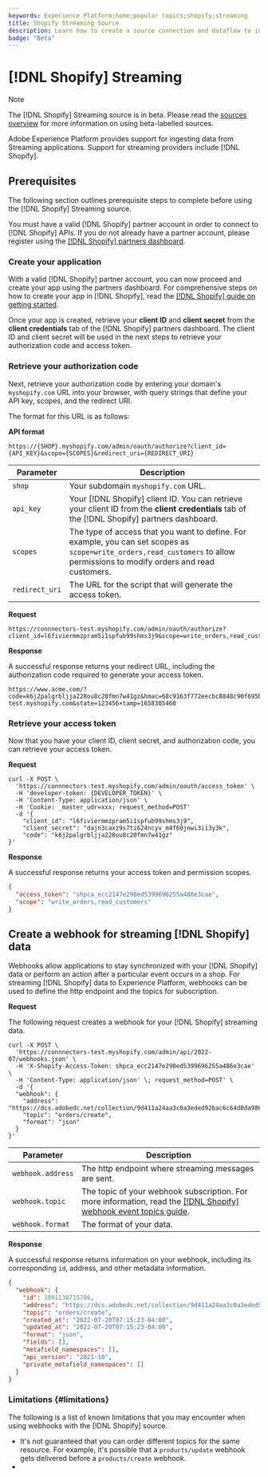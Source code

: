 ```yaml
---
keywords: Experience Platform;home;popular topics;shopify;streaming
title: Shopify Streaming Source
description: Learn how to create a source connection and dataflow to ingest streaming data from your Shopify instance to Adobe Experience Platform
badge: "Beta"
---
```

# [!DNL Shopify] Streaming

>[!NOTE]
>
>The [!DNL Shopify] Streaming source is in beta. Please read the [sources overview](../../home.md#terms-and-conditions) for more information on using beta-labelled sources.

Adobe Experience Platform provides support for ingesting data from Streaming applications. Support for streaming providers include [!DNL Shopify].

## Prerequisites 

The following section outlines prerequisite steps to complete before using the [!DNL Shopify] Streaming source.

You must have a valid [!DNL Shopify] partner account in order to connect to [!DNL Shopify] APIs. If you do not already have a partner account, please register using the [[!DNL Shopify] partners dashboard](https://www.shopify.com/partners).

### Create your application

With a valid [!DNL Shopify] partner account, you can now proceed and create your app using the partners dashboard. For comprehensive steps on how to create your app in [!DNL Shopify], read the [[!DNL Shopify] guide on getting started](https://www.shopify.com/partners/blog/17056443-how-to-generate-a-shopify-api-token).

Once your app is created, retrieve your **client ID** and **client secret** from the **client credentials** tab of the [!DNL Shopify] partners dashboard. The client ID and client secret will be used in the next steps to retrieve your authorization code and access token.

### Retrieve your authorization code

Next, retrieve your authorization code by entering your domain's `myshopify.com` URL into your browser, with query strings that define your API key, scopes, and the redirect URI.

The format for this URL is as follows:

**API format**

```http
https://{SHOP}.myshopify.com/admin/oauth/authorize?client_id={API_KEY}&scope={SCOPES}&redirect_uri={REDIRECT_URI}
```

| Parameter | Description |
| --- | --- |
| `shop` | Your subdomain `myshopify.com` URL. |
| `api_key` | Your [!DNL Shopify] client ID. You can retrieve your client ID from the **client credentials** tab of the [!DNL Shopify] partners dashboard. |
| `scopes` | The type of access that you want to define. For example, you can set scopes as `scope=write_orders,read_customers` to allow permissions to modify orders and read customers. |
| `redirect_uri` | The URL for the script that will generate the access token. |

**Request**

```http
https://connnectors-test.myshopify.com/admin/oauth/authorize?client_id=l6fiviermmzpram5i1spfub99shms3j9&scope=write_orders,read_customers&redirect_uri=https://acme.com
```

**Response**

A successful response returns your redirect URL, including the authorization code required to generate your access token.

```http
https://www.acme.com/?code=k6j2palgrbljja228ou8c20fmn7w41gz&hmac=68c9163f772eecbc8848c90f695bca0460899c125af897a6d2b0ebbd59d3a43b&shop=connnectors-test.myshopify.com&state=123456×tamp=1658305460
```

### Retrieve your access token

Now that you have your client ID, client secret, and authorization code, you can retrieve your access token.

**Request**

```shell
curl -X POST \
  'https://connnectors-test.myshopify.com/admin/oauth/access_token' \
  -H 'developer-token: {DEVELOPER_TOKEN}' \
  -H 'Content-Type: application/json' \
  -H 'Cookie: _master_udr=xxx; request_method=POST'
  -d '{
    "client_id": "l6fiviermmzpram5i1spfub99shms3j9",
    "client_secret": "dajn3caxz9s7ti624ncyv_m4f60jnwi3ii3y3k",
    "code": "k6j2palgrbljja228ou8c20fmn7w41gz"
}'
```

**Response**

A successful response returns your access token and permission scopes.

```json
{
  "access_token": "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",
  "scope": "write_orders,read_customers"
}
```

## Create a webhook for streaming [!DNL Shopify] data

Webhooks allow applications to stay synchronized with your [!DNL Shopify] data or perform an action after a particular event occurs in a shop. For streaming [!DNL Shopify] data to Experience Platform, webhooks can be used to define the http endpoint and the topics for subscription.

**Request**

The following request creates a webhook for your [!DNL Shopify] streaming data.

```shell
curl -X POST \
  'https://connnectors-test.myshopify.com/admin/api/2022-07/webhooks.json' \
  -H 'X-Shopify-Access-Token: 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' \
  -H 'Content-Type: application/json' \; request_method=POST' \
  -d '{
  "webhook": {
    "address": "https://dcs.adobedc.net/collection/9d411a24aa3c0a3eded92bac6c64d0da986ee7a8212f87168c5fb42d9ddc3227",
    "topic": "orders/create",
    "format": "json"
  }
}'
```

| Parameter | Description |
| --- | --- | 
| `webhook.address` | The http endpoint where streaming messages are sent. |
| `webhook.topic` | The topic of your webhook subscription. For more information, read the [[!DNL Shopify] webhook event topics guide](https://shopify.dev/docs/api/admin-rest/2023-04/resources/webhook#event-topics). |
| `webhook.format` | The format of your data. |

**Response**

A successful response returns information on your webhook, including its corresponding `id`, address, and other metadata information.

```json
{
  "webhook": {
    "id": 1091138715786,
    "address": "https://dcs.adobedc.net/collection/9d411a24aa3c0a3eded92bac6c64d0da986ee7a8212f87168c5fb42d9ddc3227",
    "topic": "orders/create",
    "created_at": "2022-07-20T07:15:23-04:00",
    "updated_at": "2022-07-20T07:15:23-04:00",
    "format": "json",
    "fields": [],
    "metafield_namespaces": [],
    "api_version": "2021-10",
    "private_metafield_namespaces": []
  }
}
```

### Limitations {#limitations}

The following is a list of known limitations that you may encounter when using webhooks with the [!DNL Shopify] source.

* It's not guaranteed that you can order different topics for the same resource. For example, it's possible that a `products/update` webhook gets delivered before a `products/create` webhook.
* 